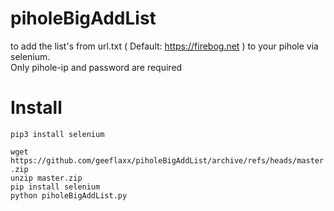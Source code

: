 # piholeBigAddList
to add the list's from url.txt ( Default: https://firebog.net ) to your pihole via selenium.\
Only pihole-ip and password are required

# Install
```pip3 install selenium```

```wget https://github.com/geeflaxx/piholeBigAddList/archive/refs/heads/master.zip```\
```unzip master.zip```\
```pip install selenium```\
```python piholeBigAddList.py```
